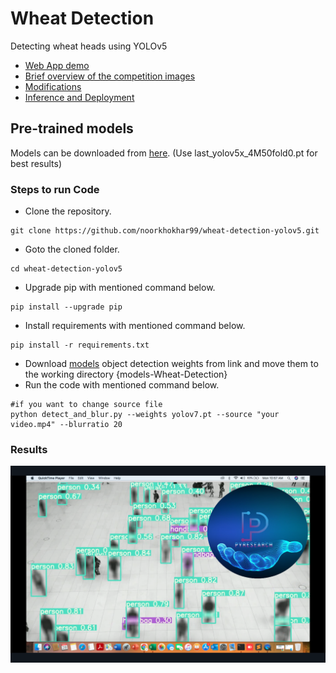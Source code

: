 # Wheat Detection
Detecting wheat heads using YOLOv5
- [Web App demo](#Web-app-demo)
- [Brief overview of the competition images](#Brief-overview-of-the-competition-images)
- [Modifications](#Modifications)
- [Inference and Deployment](#Inference-and-Deployment)




## Pre-trained models
Models can be downloaded from <a href="https://www.kaggle.com/ii5m0k3ii/mixup50e">here</a>. (Use last_yolov5x_4M50fold0.pt for best results) 


### Steps to run Code
- Clone the repository.
```
git clone https://github.com/noorkhokhar99/wheat-detection-yolov5.git
```
- Goto the cloned folder.
```
cd wheat-detection-yolov5

```
- Upgrade pip with mentioned command below.
```
pip install --upgrade pip
```
- Install requirements with mentioned command below.
```
pip install -r requirements.txt
```
- Download [models](https://www.kaggle.com/ii5m0k3ii/mixup50e) object detection weights from link and move them to the working directory {models-Wheat-Detection}
- Run the code with mentioned command below.
```
#if you want to change source file
python detect_and_blur.py --weights yolov7.pt --source "your video.mp4" --blurratio 20

```

### Results


<img src="https://github.com/noorkhokhar99/yolov7-object-blurring/blob/main/Screen%20Shot%201444-03-28%20at%2011.00.34%20AM.png">


